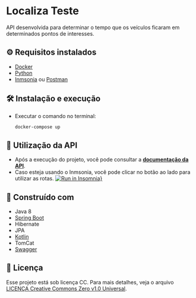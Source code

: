 # Localiza Teste

API desenvolvida para determinar o tempo que os veículos ficaram em determinados pontos de interesses.

## ⚙️ Requisitos instalados

- [Docker](https://www.docker.com/)
- [Python](https://www.python.org/)
- [Inmsonia](https://insomnia.rest/) ou [Postman](https://www.postman.com/)

## 🛠️ Instalação e execução

- Executar o comando no terminal:
  ```sh
  docker-compose up
  ```


## 🚀 Utilização da API
- Após a execução do projeto, você pode consultar a [**documentação da API**](http://localhost:8080/swagger-ui/index.html#/).
- Caso esteja usando o Inmsonia, você pode clicar no botão ao lado para utilizar as rotas.
[![Run in Insomnia}](https://insomnia.rest/images/run.svg)](https://insomnia.rest/run/?label=Localiza%20API&uri=https%3A%2F%2Fraw.githubusercontent.com%2Fvictorkoji%2Ftest_localiza%2Fmain%2FInsomnia.json)

## 💪 Construído com
- Java 8
- [Spring Boot](https://spring.io/projects/spring-boot)
- Hibernate
- JPA
- [Kotlin](https://kotlinlang.org/)
- TomCat
- [Swagger](https://swagger.io/specification/)

## 📜 Licença

Esse projeto está sob licença CC.
Para mais detalhes, veja o arquivo [LICENÇA Creative Commons Zero v1.0 Universal](https://choosealicense.com/licenses/cc0-1.0/).<br>
